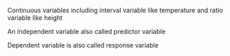 Continuous variables including interval variable like temperature and ratio variable like height

An independent variable also called predictor variable

Dependent variable is also called response variable
